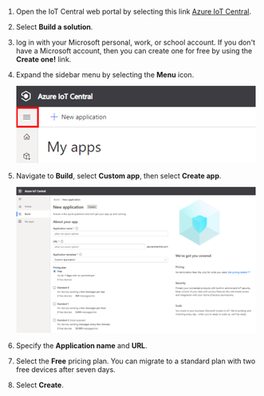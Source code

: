 1. Open the IoT Central web portal by selecting this link [Azure IoT Central](https://azure.microsoft.com/services/iot-central).

2. Select **Build a solution**.

3. log in with your Microsoft personal, work, or school account. If you don't have a Microsoft account, then you can create one for free by using the **Create one!** link.

4. Expand the sidebar menu by selecting the **Menu** icon.

    ![Diagram that shows how to expand the sidebar menu.](img/menu.png)

5. Navigate to **Build**, select **Custom app**, then select **Create app**.

    ![Screenshot that shows how to create custom app.](img/new-application.png)

6. Specify the **Application name** and **URL**.

7. Select the **Free** pricing plan. You can migrate to a standard plan with two free devices after seven days.

8. Select **Create**.
